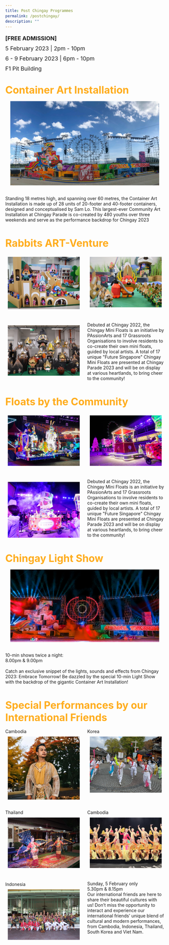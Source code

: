 ```yaml
---
title: Post Chingay Programmes
permalink: /postchingay/
description: ""
---
```

<div style="line-height:2rem;font-size:1.1rem">
<Strong>[FREE ADMISSION]</strong><br>
5 February 2023 | 2pm - 10pm<br>
6 - 9 February 2023 | 6pm - 10pm<br>
F1 Pit Building</div>


<div style="padding-top:2rem">
<span style="color: #FFAC1C; font-weight: bold;; font-size:2rem">Container Art Installation</span>


<div style="overflow:hidden; padding:1rem;"><img style="min-height:14rem; object-fit: cover; position:relative; top:rem;" src="/images/CTE/ContainerArtInstallation2.jpg"></div>
</div>

<p>Standing 18 metres high, and spanning over 60 metres, the Container Art Installation is made up of 28 units of 20-footer and 40-footer containers, designed and conceptualised by Sam Lo. This largest-ever Community Art Installation at Chingay Parade is co-created by 480 youths over three weekends and serve as the performance backdrop for Chingay 2023</p>



<div style="padding-top:2rem">
<span style="color: #FFAC1C; font-weight: bold;; font-size:2rem">Rabbits ART-Venture</span>

<div style="display: grid; grid-template-columns: repeat(auto-fit, minmax(228px, 1fr)); gap:1rem; padding:0px">
	
<div style="display: block; overflow:hidden; text-decoration: none;  max-width: 20rem;">
<div style= "font-size: 1rem; font-weight: ; padding:.5rem;"></div><div style="min-height:10rem; max-height:12rem; overflow:hidden; padding:.5rem;"><img style="min-height:10rem; object-fit: cover; position:relative; top:rem;" src="/images/whats-on/IMG_2842.jpg"></div></div>

<div style="display: block; overflow:hidden; text-decoration: none;  max-width: 20rem;">
<div style= "font-size: 1rem; font-weight: ; padding:.5rem;"></div><div style="min-height:10rem; max-height:12rem; overflow:hidden; padding:.5rem;"><img style="min-height:10rem; object-fit: cover; position:relative; top:rem;" src="/images/whats-on/IMG_275.jpg"></div></div>

<div style="display: block; overflow:hidden; text-decoration: none;  max-width: 20rem;">
<div style= "font-size: 1rem; font-weight: ; padding:.5rem;"></div><div style="min-height:10rem; max-height:12rem; overflow:hidden; padding:.5rem;"><img style="min-height:10rem; object-fit: cover; position:relative; top:rem;" src="/images/CTE/rabbits3.jpg"></div></div>

<p>
Debuted at Chingay 2022, the Chingay Mini Floats is an initiative by PAssionArts and 17 Grassroots Organisations to involve residents to co-create their own mini floats, guided by local artists. A total of 17 unique "Future Singapore" Chingay Mini Floats are presented at Chingay Parade 2023 and will be on display at various heartlands, to bring cheer to the community!</p>
</div>

<div style="padding-top:2rem">
<span style="color: #FFAC1C; font-weight: bold;; font-size:2rem">Floats by the Community</span>

<div style="display: grid; grid-template-columns: repeat(auto-fit, minmax(228px, 1fr)); gap:1rem; padding:0px">
	
<div style="display: block; overflow:hidden; text-decoration: none;  max-width: 20rem;">
<div style= "font-size: 1rem; font-weight: ; padding:.5rem;"></div><div style="min-height:10rem; max-height:12rem; overflow:hidden; padding:.5rem;"><img style="min-height:10rem; object-fit: cover; position:relative; top:;" src="/images/whats-on/DSC04142-2.jpg"></div></div>

<div style="display: block; overflow:hidden; text-decoration: none;  max-width: 20rem;">
<div style= "font-size: 1rem; font-weight: ; padding:.5rem;"></div><div style="min-height:10rem; max-height:12rem; overflow:hidden; padding:.5rem;"><img style="min-height:10rem; object-fit: cover; position:relative; top:;" src="/images/whats-on/DSC6171.jpg"></div></div>
	
<div style="display: block; overflow:hidden; text-decoration: none;  max-width: 20rem;">
<div style= "font-size: 1rem; font-weight: ; padding:.5rem;"></div><div style="min-height:10rem; max-height:12rem; overflow:hidden; padding:.5rem;"><img style="min-height:10rem; object-fit: cover; position:relative; top:;" src="/images/CTE/AngMoKioCluster.jpeg"></div></div>

<p>Debuted at Chingay 2022, the Chingay Mini Floats is an initiative by PAssionArts and 17 Grassroots Organisations to involve residents to co-create their own mini floats, guided by local artists. A total of 17 unique "Future Singapore" Chingay Mini Floats are presented at Chingay Parade 2023 and will be on display at various heartlands, to bring cheer to the community!</p>
</div>

<div style="padding-top:2rem">
<span style="color: #FFAC1C; font-weight: bold;; font-size:2rem">Chingay Light Show</span>
<div style="overflow:hidden; padding:1rem;"><img style="min-height:14rem; object-fit: cover; position:relative; top:rem;" src="/images/whats-on/5IMG1378.jpg"></div>
</div>
<p>10-min shows twice a night:<br>
8.00pm & 9.00pm<br><br>
Catch an exclusive snippet of the lights, sounds and effects from Chingay 2023: Embrace Tomorrow! Be dazzled by the special 10-min Light Show with the backdrop of the gigantic Container Art Installation!</p>
	

<div style="padding-top:2rem">
<span style="color: #FFAC1C; font-weight: bold;; font-size:2rem">Special Performances by our International Friends</span>

<div style="display: grid; grid-template-columns: repeat(auto-fit, minmax(228px, 1fr)); gap:1rem; padding:0px">
	
<div style="display: block; overflow:hidden; text-decoration: none;  max-width: 20rem;">
<div style= "font-size: 1rem; font-weight: ; padding:.5rem;"></div>Cambodia<div style="min-height:10rem; max-height:12rem; overflow:hidden; padding:.5rem;"><img style="min-height:10rem; object-fit: cover; position:relative; top:;" src="/images/CTE/Cambodia.png"></div></div>
	
<div style="display: block; overflow:hidden; text-decoration: none;  max-width: 20rem;">
<div style= "font-size: 1rem; font-weight: ; padding:.5rem;"></div>Korea<div style="min-height:10rem; max-height:12rem; overflow:hidden; padding:.5rem;"><img style="min-height:10rem; object-fit: cover; position:relative; top:;" src="/images/CTE/Korea.jpg"></div></div>

<div style="display: block; overflow:hidden; text-decoration: none;  max-width: 20rem;">
<div style= "font-size: 1rem; font-weight: ; padding:.5rem;"></div>Thailand<div style="min-height:10rem; max-height:12rem; overflow:hidden; padding:.5rem;"><img style="min-height:10rem; object-fit: cover; position:relative; top:;" src="/images/CTE/Thai.jpg"></div></div>
	
<div style="display: block; overflow:hidden; text-decoration: none;  max-width: 20rem;">
<div style= "font-size: 1rem; font-weight: ; padding:.5rem;"></div>Cambodia<div style="min-height:10rem; max-height:12rem; overflow:hidden; padding:.5rem;"><img style="min-height:10rem; object-fit: cover; position:relative; top:;" src="/images/CTE/Viet.jpg"></div></div>


	
<div style="display: block; overflow:hidden; text-decoration: none;  max-width: 20rem;">
<div style= "font-size: 1rem; font-weight: ; padding:.5rem;"></div>Indonesia<div style="min-height:10rem; max-height:12rem; overflow:hidden; padding:.5rem;"><img style="min-height:10rem; object-fit: cover; position:relative; top:;" src="/images/CTE/Indo.jpg"></div></div>

<p>
Sunday, 5 February only<br>
5.30pm & 8.15pm<br>
Our international friends are here to share their beautiful cultures with us!
Don’t miss the opportunity to interact and experience our international friends’ unique blend of cultural and modern performances, from Cambodia, Indonesia, Thailand, South Korea and Viet Nam. 

</p>
</div>